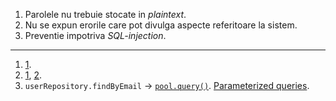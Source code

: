 1. Parolele nu trebuie stocate in *plaintext*.
2. Nu se expun erorile care pot divulga aspecte referitoare la sistem.
3. Preventie impotriva *SQL-injection*.

---

1. [1](https://github.com/inginerie-software-22-23/proiect-inginerie-software-pdf-destroyers/blob/abaa8800538485eb85c9b3a6f4d09d81a66f0dc3/server/auth/auth.service.js#L14).
2. [1](https://github.com/inginerie-software-22-23/proiect-inginerie-software-pdf-destroyers/blob/abaa8800538485eb85c9b3a6f4d09d81a66f0dc3/server/auth/auth.service.js#L11), [2](https://github.com/inginerie-software-22-23/proiect-inginerie-software-pdf-destroyers/blob/abaa8800538485eb85c9b3a6f4d09d81a66f0dc3/server/auth/auth.service.js#L16).
3. `userRepository.findByEmail` -> [`pool.query()`](https://github.com/inginerie-software-22-23/proiect-inginerie-software-pdf-destroyers/blob/abaa8800538485eb85c9b3a6f4d09d81a66f0dc3/server/user/user.repository.js#L18-L19). [Parameterized queries](https://node-postgres.com/features/queries#parameterized-query).